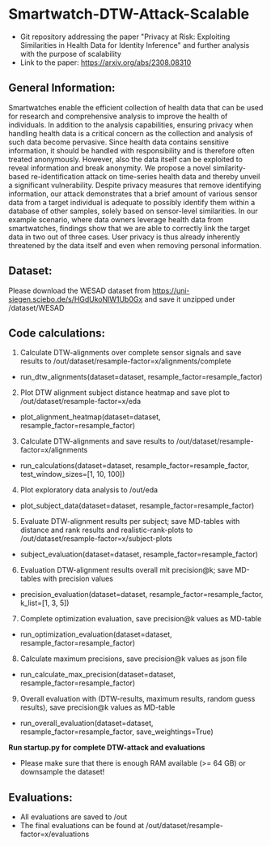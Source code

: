 # Smartwatch-DTW-Attack-Scalable
* Git repository addressing the paper "Privacy at Risk: Exploiting Similarities in Health Data for Identity Inference" and further analysis with the purpose of scalability
* Link to the paper: https://arxiv.org/abs/2308.08310

## General Information:
Smartwatches enable the efficient collection of health data that can be used for research and comprehensive analysis to improve the health of individuals. In addition to the analysis capabilities, ensuring privacy when handling health data is a critical concern as the collection and analysis of such data become pervasive. Since health data contains sensitive information, it should be handled with responsibility and is therefore often treated anonymously. However, also the data itself can be exploited to reveal information and break anonymity. We propose a novel similarity-based re-identification attack on time-series health data and thereby unveil a significant vulnerability. Despite privacy measures that remove identifying information, our attack demonstrates that a brief amount of various sensor data from a target individual is adequate to possibly identify them within a database of other samples, solely based on sensor-level similarities. In our example scenario, where data owners leverage health data from smartwatches, findings show that we are able to correctly link the target data in two out of three cases. User privacy is thus already inherently threatened by the data itself and even when removing personal information. 

## Dataset:
Please download the WESAD dataset from https://uni-siegen.sciebo.de/s/HGdUkoNlW1Ub0Gx and save it unzipped under /dataset/WESAD

## Code calculations:
1. Calculate DTW-alignments over complete sensor signals and save results to /out/dataset/resample-factor=x/alignments/complete
* run_dtw_alignments(dataset=dataset, resample_factor=resample_factor)

2. Plot DTW alignment subject distance heatmap and save plot to /out/dataset/resample-factor=x/eda
* plot_alignment_heatmap(dataset=dataset, resample_factor=resample_factor)

3. Calculate DTW-alignments and save results to /out/dataset/resample-factor=x/alignments
* run_calculations(dataset=dataset, resample_factor=resample_factor, test_window_sizes=[1, 10, 100])

4. Plot exploratory data analysis to /out/eda
* plot_subject_data(dataset=dataset, resample_factor=resample_factor)

5. Evaluate DTW-alignment results per subject; save MD-tables with distance and rank results and realistic-rank-plots to /out/dataset/resample-factor=x/subject-plots
* subject_evaluation(dataset=dataset, resample_factor=resample_factor)

6. Evaluation DTW-alignment results overall mit precision@k; save MD-tables with precision values
* precision_evaluation(dataset=dataset, resample_factor=resample_factor, k_list=[1, 3, 5])

7. Complete optimization evaluation, save precision@k values as MD-table
* run_optimization_evaluation(dataset=dataset, resample_factor=resample_factor)

8. Calculate maximum precisions, save precision@k values as json file
* run_calculate_max_precision(dataset=dataset, resample_factor=resample_factor)

9. Overall evaluation with (DTW-results, maximum results, random guess results), save precision@k values as MD-table
* run_overall_evaluation(dataset=dataset, resample_factor=resample_factor, save_weightings=True)

**Run startup.py for complete DTW-attack and evaluations**
* Please make sure that there is enough RAM available (>= 64 GB) or downsample the dataset!

## Evaluations:
* All evaluations are saved to /out
* The final evaluations can be found at /out/dataset/resample-factor=x/evaluations
